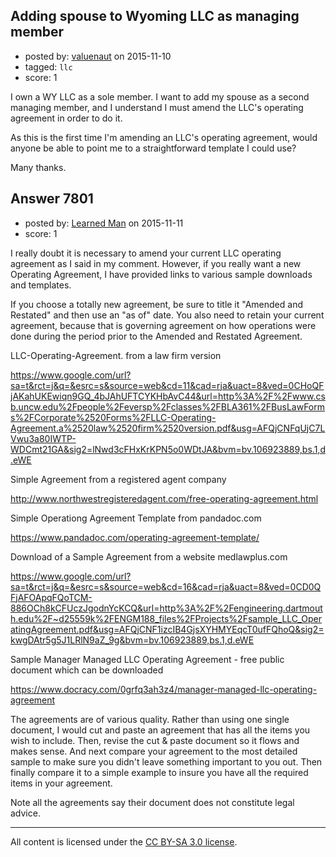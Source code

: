 ## Adding spouse to Wyoming LLC as managing member

- posted by: [valuenaut](https://stackexchange.com/users/4664876/valuenaut) on 2015-11-10
- tagged: `llc`
- score: 1

<p>I own a WY LLC as a sole member. I want to add my spouse as a second managing member, and I understand I must amend the LLC's operating agreement in order to do it.</p>

<p>As this is the first time I'm amending an LLC's operating agreement, would anyone be able to point me to a straightforward template I could use?</p>

<p>Many thanks.</p>



## Answer 7801

- posted by: [Learned Man](https://stackexchange.com/users/7236940/learned-man) on 2015-11-11
- score: 1

<p>I really doubt it is necessary to amend your current LLC operating agreement as I said in my comment. However, if you really want a new Operating Agreement, I have provided links to various sample downloads and templates.</p>

<p>If you choose a totally new agreement, be sure to title it "Amended and Restated" and then use an "as of" date. You also need to retain your current agreement, because that is governing agreement on how operations were done during the period prior to the Amended and Restated Agreement.</p>

<p>LLC-Operating-Agreement. from a law firm version</p>

<p><a href="https://www.google.com/url?sa=t&amp;rct=j&amp;q=&amp;esrc=s&amp;source=web&amp;cd=11&amp;cad=rja&amp;uact=8&amp;ved=0CHoQFjAKahUKEwiqn9GQ_4bJAhUFTCYKHbAvC44&amp;url=http%3A%2F%2Fwww.csb.uncw.edu%2Fpeople%2Feversp%2Fclasses%2FBLA361%2FBusLawForms%2FCorporate%2520Forms%2FLLC-Operating-Agreement.a%2520law%2520firm%2520version.pdf&amp;usg=AFQjCNFqUjC7LVwu3a80IWTP-WDCmt21GA&amp;sig2=lNwd3cFHxKrKPN5o0WDtJA&amp;bvm=bv.106923889,bs.1,d.eWE" rel="nofollow">https://www.google.com/url?sa=t&amp;rct=j&amp;q=&amp;esrc=s&amp;source=web&amp;cd=11&amp;cad=rja&amp;uact=8&amp;ved=0CHoQFjAKahUKEwiqn9GQ_4bJAhUFTCYKHbAvC44&amp;url=http%3A%2F%2Fwww.csb.uncw.edu%2Fpeople%2Feversp%2Fclasses%2FBLA361%2FBusLawForms%2FCorporate%2520Forms%2FLLC-Operating-Agreement.a%2520law%2520firm%2520version.pdf&amp;usg=AFQjCNFqUjC7LVwu3a80IWTP-WDCmt21GA&amp;sig2=lNwd3cFHxKrKPN5o0WDtJA&amp;bvm=bv.106923889,bs.1,d.eWE</a></p>

<p>Simple Agreement from a registered agent company</p>

<p><a href="http://www.northwestregisteredagent.com/free-operating-agreement.html" rel="nofollow">http://www.northwestregisteredagent.com/free-operating-agreement.html</a></p>

<p>Simple Operationg Agreement Template from pandadoc.com</p>

<p><a href="https://www.pandadoc.com/operating-agreement-template/" rel="nofollow">https://www.pandadoc.com/operating-agreement-template/</a></p>

<p>Download of a Sample Agreement  from a website  medlawplus.com</p>

<p><a href="https://www.google.com/url?sa=t&amp;rct=j&amp;q=&amp;esrc=s&amp;source=web&amp;cd=16&amp;cad=rja&amp;uact=8&amp;ved=0CD0QFjAFOApqFQoTCM-886OCh8kCFUczJgodnYcKCQ&amp;url=http%3A%2F%2Fengineering.dartmouth.edu%2F~d25559k%2FENGM188_files%2FProjects%2Fsample_LLC_OperatingAgreement.pdf&amp;usg=AFQjCNF1izcIB4GjsXYHMYEqcT0ufFQhoQ&amp;sig2=kwgDAtr5g5J1LRlN9aZ_9g&amp;bvm=bv.106923889,bs.1,d.eWE" rel="nofollow">https://www.google.com/url?sa=t&amp;rct=j&amp;q=&amp;esrc=s&amp;source=web&amp;cd=16&amp;cad=rja&amp;uact=8&amp;ved=0CD0QFjAFOApqFQoTCM-886OCh8kCFUczJgodnYcKCQ&amp;url=http%3A%2F%2Fengineering.dartmouth.edu%2F~d25559k%2FENGM188_files%2FProjects%2Fsample_LLC_OperatingAgreement.pdf&amp;usg=AFQjCNF1izcIB4GjsXYHMYEqcT0ufFQhoQ&amp;sig2=kwgDAtr5g5J1LRlN9aZ_9g&amp;bvm=bv.106923889,bs.1,d.eWE</a></p>

<p>Sample Manager Managed LLC Operating Agreement - free public document which can be downloaded</p>

<p><a href="https://www.docracy.com/0grfq3ah3z4/manager-managed-llc-operating-agreement" rel="nofollow">https://www.docracy.com/0grfq3ah3z4/manager-managed-llc-operating-agreement</a> </p>

<p>The agreements are of various quality. Rather than using one single document, I would cut and paste an agreement that has all the items you wish to include. Then, revise the cut &amp; paste document so it flows and makes sense. And next compare your agreement to the most detailed sample to make sure you didn't leave something important to you out. Then finally compare it to a simple example to insure you have all the required items in your agreement.</p>

<p>Note all the agreements say their document does not constitute legal advice.</p>




---

All content is licensed under the [CC BY-SA 3.0 license](https://creativecommons.org/licenses/by-sa/3.0/).
